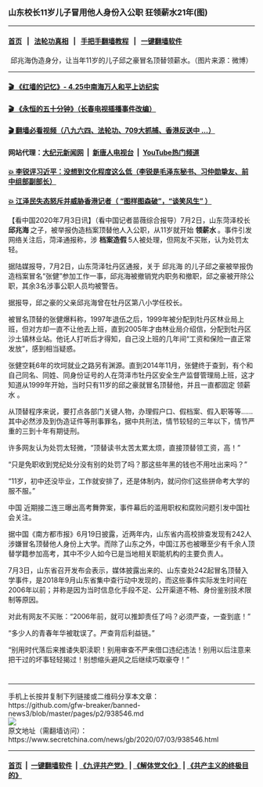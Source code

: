 ### 山东校长11岁儿子冒用他人身份入公职 狂领薪水21年(图)
------------------------

#### [首页](https://github.com/gfw-breaker/banned-news3/blob/master/README.md) &nbsp;&nbsp;|&nbsp;&nbsp; [法轮功真相](https://github.com/begood0513/basic/blob/master/README.md)  &nbsp;&nbsp;|&nbsp;&nbsp; [手把手翻墙教程](https://github.com/gfw-breaker/guides/wiki)  &nbsp;&nbsp;|&nbsp;&nbsp; [一键翻墙软件](https://github.com/gfw-breaker/nogfw/blob/master/README.md)  



<div class="article_right" style="fone-color:#000">
 <p style="text-align:center">
  <img alt="" src="https://img3.secretchina.com/pic/2020/7-3/p2724851a161684026-ss.jpg"/>
  <br>
   邱兆海伪造身分，让当年11岁的儿子邱之豪冒名顶替领薪水。（图片来源：微博）
   <span id="hideid" name="hideid" style="color:red;display:none;">
    <span href="https://www.secretchina.com">
    </span>
   </span>
  </br>
 </p>
 <div id="txt-mid1-t21-2017">
  

---

#### [ 🎬  《红墙的记忆》- 4.25中南海万人和平上访纪实](http://141.164.39.94:10000/videos/legend/425.html)

#### [ 🎬  《永恒的五十分钟》（长春电视插播事件改编） ](http://141.164.39.94:10000/videos/news/ComingForYou-2.html)

#### [ 🎬  翻墙必看视频（八九六四、法轮功、709大抓捕、香港反送中 ...）](https://github.com/gfw-breaker/links/blob/master/banned.md)

#### 网站代理：[大纪元新闻网](http://167.172.10.89:10080/gb/) &nbsp;|&nbsp; [新唐人电视台](http://167.172.10.89:8808/gb/) &nbsp;|&nbsp; [YouTube热门频道](http://158.247.203.241/youtube.html)

#### [ 💥 李锐评习近平：没想到文化程度这么低（李锐是毛泽东秘书、习仲勋挚友、前中组部副部长）](http://141.164.39.94:10000/videos/res/Communist/lirui-xi.html)

#### [ 💥 江泽民失态怒斥并威胁香港记者（ “图样图森破”，“谈笑风生” ）](http://141.164.39.94:10000/videos/res/realjzm/naive.html)


  </div>
 </div>
 <p>
  【看中国2020年7月3日讯】（看中国记者苗薇综合报导）7月2日，山东菏泽校长
  <strong>
   邱兆海
  </strong>
  之子，被举报伪造档案顶替他人入公职，从11岁就开始
  <strong>
   领薪水
  </strong>
  。事件引发网络关注后，菏泽通报称，涉
  <strong>
   <span href="https://www.secretchina.com/news/gb/tag/档案造假" target="_blank">
    档案造假
   </span>
  </strong>
  5人被处理，但网友不买账，认为处罚太轻。
  <span id="hideid" name="hideid" style="color:red;display:none;">
   <span href="https://www.secretchina.com">
   </span>
  </span>
 </p>
 <p>
  据陆媒报导，7月2日，山东菏泽牡丹区通报，关于
  <span href="https://www.secretchina.com/news/gb/tag/邱兆海" target="_blank">
   邱兆海
  </span>
  的儿子邱之豪被举报伪造档案冒名“张健”参加工作一事，邱兆海被撤销党内职务和撤职，邱之豪被开除公职，其余3名涉事公职人员均被警告。
 </p>
 <p>
  据报导，邱之豪的父亲邱兆海曾在牡丹区第八小学任校长。
 </p>
 <p>
  被冒名顶替的张健爆料称，1997年退伍之后，1999年被分配到牡丹区林业局上班，但对方却一直不让他去上班，直到2005年才由林业局介绍信，分配到牡丹区沙土镇林业站。他讬人打听后才得知，自己没上班的几年间“工资和保险一直正常发放”，感到相当疑惑。
 </p>
 <p>
  张健空耗6年的坎坷就业之路另有渊源。直到2014年11月，张健终于查到，有个和自己同名、同姓、同身份证号的人在菏泽市牡丹区安全生产监督管理局上班，这才知道从1999年开始，当时只有11岁的邱之豪就冒名顶替他，并且一直都固定
  <span href="https://www.secretchina.com/news/gb/tag/领薪水" target="_blank">
   领薪水
  </span>
  。
 </p>
 <p>
  从顶替程序来说，要打点各部门关键人物，办理假户口、假档案、假入职等等……其中必然涉及到伪造证件等刑事罪名，据中共刑法，情节较轻的三年以下，情节严重的三到十年有期徒刑。
 </p>
 <center>
  <div style="max-width: 632px;height:180px; display: none; text-align: center; margin: 0 auto; overflow: hidden;overflow-x: hidden;">
   <div id="taboola-midarticle-thumbnails" style="max-width: 632px;height:180px;overflow: hidden;overflow-x: hidden;">
   </div>
  </div>
  <div>
   <center>
    <div id="div-gpt-ad-1589559869784-0">
    </div>
   </center>
  </div>
 </center>
 <p>
  许多网友认为处罚太轻微，“顶替读书太苦太累太烦，直接顶替领工资，高！”
 </p>
 <center>
  <div style="max-width: 632px;height:180px; display: none; text-align: center; margin: 0 auto; overflow: hidden;overflow-x: hidden;">
   <div id="taboola-midarticle-thumbnails" style="max-width: 632px;height:180px;overflow: hidden;overflow-x: hidden;">
   </div>
  </div>
  <div>
   <center>
    <div id="div-gpt-ad-1589559869784-0">
    </div>
   </center>
  </div>
 </center>
 <p>
  “只是免职收到党纪处分没有别的处罚了吗？那这些年黑的钱也不用吐出来吗？”
 </p>
 <center>
  <div style="max-width: 632px;height:180px; display: none; text-align: center; margin: 0 auto; overflow: hidden;overflow-x: hidden;">
   <div id="taboola-midarticle-thumbnails" style="max-width: 632px;height:180px;overflow: hidden;overflow-x: hidden;">
   </div>
  </div>
  <div>
   <center>
    <div id="div-gpt-ad-1589559869784-0">
    </div>
   </center>
  </div>
 </center>
 <p>
  “11岁，初中还没毕业，工作就安排了，还是体制内，就问你们这些拼命考大学的服不服。”
 </p>
 <center>
  <div style="max-width: 632px;height:180px; display: none; text-align: center; margin: 0 auto; overflow: hidden;overflow-x: hidden;">
   <div id="taboola-midarticle-thumbnails" style="max-width: 632px;height:180px;overflow: hidden;overflow-x: hidden;">
   </div>
  </div>
  <div>
   <center>
    <div id="div-gpt-ad-1589559869784-0">
    </div>
   </center>
  </div>
 </center>
 <p>
  <span href="https://www.secretchina.com" target="_blank">
   中国
  </span>
  近期接二连三曝出高考舞弊案，事件幕后的滥用职权和腐败问题引发中国社会关注。
 </p>
 <center>
  <div style="max-width: 632px;height:180px; display: none; text-align: center; margin: 0 auto; overflow: hidden;overflow-x: hidden;">
   <div id="taboola-midarticle-thumbnails" style="max-width: 632px;height:180px;overflow: hidden;overflow-x: hidden;">
   </div>
  </div>
  <div>
   <center>
    <div id="div-gpt-ad-1589559869784-0">
    </div>
   </center>
  </div>
 </center>
 <center>
  <ins class="adsbygoogle" data-ad-client="ca-pub-1276641434651360" data-ad-format="fluid" data-ad-layout="in-article" data-ad-slot="3646767294" style="display:block; text-align:center;">
  </ins>
 </center>
 <p>
  据中国《南方都市报》6月19日披露，近两年内，山东省内高校排查发现有242人涉嫌冒名顶替他人身份上大学。而除了山东之外，中国江苏也被曝至少有千余人顶替学籍参加高考，其中不少人如今已是当地相关职能机构的主要负责人。
 </p>
 <center>
  <div style="max-width: 632px;height:180px; display: none; text-align: center; margin: 0 auto; overflow: hidden;overflow-x: hidden;">
   <div id="taboola-midarticle-thumbnails" style="max-width: 632px;height:180px;overflow: hidden;overflow-x: hidden;">
   </div>
  </div>
  <div>
   <center>
    <div id="div-gpt-ad-1589559869784-0">
    </div>
   </center>
  </div>
 </center>
 <p>
  7月3日，山东省召开发布会表示，媒体披露出来的、山东查处242起冒名顶替入学事件，是2018年9月山东省集中查行动中发现的，而这些事件实际发生时间在2006年以前；并称是因为当时信息化手段不足、公开渠道不畅、身份鉴别技术限制等原因。
 </p>
 <center>
  <div style="max-width: 632px;height:180px; display: none; text-align: center; margin: 0 auto; overflow: hidden;overflow-x: hidden;">
   <div id="taboola-midarticle-thumbnails" style="max-width: 632px;height:180px;overflow: hidden;overflow-x: hidden;">
   </div>
  </div>
  <div>
   <center>
    <div id="div-gpt-ad-1589559869784-0">
    </div>
   </center>
  </div>
 </center>
 <p>
  对此有网友不买账：“2006年前，就可以推卸责任了吗？必须严查，一查到底！”
 </p>
 <center>
  <div style="max-width: 632px;height:180px; display: none; text-align: center; margin: 0 auto; overflow: hidden;overflow-x: hidden;">
   <div id="taboola-midarticle-thumbnails" style="max-width: 632px;height:180px;overflow: hidden;overflow-x: hidden;">
   </div>
  </div>
  <div>
   <center>
    <div id="div-gpt-ad-1589559869784-0">
    </div>
   </center>
  </div>
 </center>
 <p>
  “多少人的青春年华被耽误了。严查背后利益链。”
 </p>
 <center>
  <div style="max-width: 632px;height:180px; display: none; text-align: center; margin: 0 auto; overflow: hidden;overflow-x: hidden;">
   <div id="taboola-midarticle-thumbnails" style="max-width: 632px;height:180px;overflow: hidden;overflow-x: hidden;">
   </div>
  </div>
  <div>
   <center>
    <div id="div-gpt-ad-1589559869784-0">
    </div>
   </center>
  </div>
 </center>
 <p>
  “别用时代落后来推诿失职渎职！别用审查不严来借口违纪违法！别用以后注意来把干过的坏事轻轻揭过！别想缩头避风之后继续巧取豪夺！”
  <center>
   <div style="max-width: 632px;height:180px; display: none; text-align: center; margin: 0 auto; overflow: hidden;overflow-x: hidden;">
    <div id="taboola-midarticle-thumbnails" style="max-width: 632px;height:180px;overflow: hidden;overflow-x: hidden;">
    </div>
   </div>
   <div>
    <center>
     <div id="div-gpt-ad-1589559869784-0">
     </div>
    </center>
   </div>
  </center>
  <center>
   <div>
    <div id="txt-mid2-t22-2017" style="display: block;  max-height: 351px;  overflow: hidden;">
     <div id="SC-21xx">
     </div>
     <ins class="adsbygoogle" data-ad-client="ca-pub-1276641434651360" data-ad-format="auto" data-ad-slot="4301710469" data-full-width-responsive="true" style="display:block">
     </ins>
    </div>
   </div>
  </center>
  <div style="padding-top:12px;">
  </div>
 </p>
</div>

<hr/>
手机上长按并复制下列链接或二维码分享本文章：<br/>
https://github.com/gfw-breaker/banned-news3/blob/master/pages/p2/938546.md <br/>
<a href='https://github.com/gfw-breaker/banned-news3/blob/master/pages/p2/938546.md'><img src='https://github.com/gfw-breaker/banned-news3/blob/master/pages/p2/938546.md.png'/></a> <br/>
原文地址（需翻墙访问）：https://www.secretchina.com/news/gb/2020/07/03/938546.html


------------------------
#### [首页](https://github.com/gfw-breaker/banned-news3/blob/master/README.md) &nbsp;|&nbsp; [一键翻墙软件](https://github.com/gfw-breaker/nogfw/blob/master/README.md) &nbsp;| [《九评共产党》](https://github.com/gfw-breaker/9ping.md/blob/master/README.md#九评之一评共产党是什么) | [《解体党文化》](https://github.com/gfw-breaker/jtdwh.md/blob/master/README.md) | [《共产主义的终极目的》](https://github.com/gfw-breaker/gczydzjmd.md/blob/master/README.md)


<img src='http://gfw-breaker.win/banned-news3/pages/p2/938546.md' width='0px' height='0px'/>